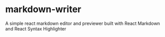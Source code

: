 # markdown-writer
A simple react markdown editor and previewer built with React Markdown and React Syntax Highlighter
